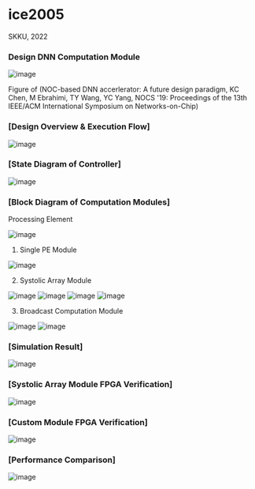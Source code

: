 # ice2005

SKKU, 2022 
### Design DNN Computation Module
![image](https://github.com/moonjayden/ice2005/assets/139466574/0c215bf9-8ae9-4ac6-9f8b-a9ca092b13df)

Figure of (NOC-based DNN accerlerator: A future design paradigm, KC Chen, M Ebrahimi, TY Wang, YC Yang, NOCS '19: Proceedings of the 13th IEEE/ACM International Symposium on Networks-on-Chip)


### [Design Overview & Execution Flow]
![image](https://github.com/moonjayden/ice2005/assets/139466574/dd615ba8-5af0-4aa9-b9ae-d3cbb7081964)

### [State Diagram of Controller]
![image](https://github.com/moonjayden/ice2005/assets/139466574/daf68146-b47a-4f48-b4dc-51a2a0e5af53)

### [Block Diagram of Computation Modules]

Processing Element

![image](https://github.com/moonjayden/ice2005/assets/139466574/65063c76-e46f-4643-9613-c67fb9f6e50b)



1. Single PE Module

![image](https://github.com/moonjayden/ice2005/assets/139466574/96b5ad7c-9781-4304-ad79-12c510710ab4)


2. Systolic Array Module
 
![image](https://github.com/moonjayden/ice2005/assets/139466574/718fed9f-1530-4ed6-a013-feebc519a21d)
![image](https://github.com/moonjayden/ice2005/assets/139466574/3c07124a-764c-4d3d-ba2e-0a4c7aa82328)
![image](https://github.com/moonjayden/ice2005/assets/139466574/5a6e0523-e2c7-4f82-bdbb-c89e9137dd4e)
![image](https://github.com/moonjayden/ice2005/assets/139466574/653ddfea-defd-4b2e-9173-2b35532a63ba)


3. Broadcast Computation Module

![image](https://github.com/moonjayden/ice2005/assets/139466574/e3c6d431-e6bc-4033-81e5-23a37f1d28c8)
![image](https://github.com/moonjayden/ice2005/assets/139466574/2d846791-55c0-4c08-996d-aa3b6c326e15)

### [Simulation Result]

![image](https://github.com/moonjayden/ice2005/assets/139466574/6b3b62b9-b9ba-4e62-9ee5-72ec52af0fb0)

### [Systolic Array Module FPGA Verification]

![image](https://github.com/moonjayden/ice2005/assets/139466574/5e0dcc38-ee66-40aa-8120-6163ae0fb4e0)

### [Custom Module FPGA Verification]

![image](https://github.com/moonjayden/ice2005/assets/139466574/654901aa-5602-4caf-9f67-c376759a940d)


### [Performance Comparison]

![image](https://github.com/moonjayden/ice2005/assets/139466574/97a0115f-ad3f-46a4-9e7c-b3d15c2a193a)

